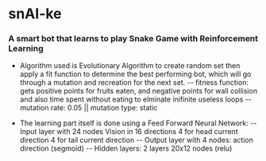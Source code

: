 # snAI-ke
### A smart bot that learns to play Snake Game with Reinforcement Learning

- Algorithm used is Evolutionary Algorithm to create random set then apply a fit function to determine the best performing bot, which will go through a mutation and recreation for the next set.
-- fitness function: gets positive points for fruits eaten, and negative points for wall collision and also time spent without eating to elminate inifinite useless loops
-- mutation rate: 0.05 || mutation type: static

- The learning part itself is done using a Feed Forward Neural Network:
-- Input layer with 24 nodes
Vision in 16 directions
4 for head current direction
4 for tail current direction
-- Output layer with 4 nodes: action direction (segmoid)
-- Hidden layers: 2 layers 20x12 nodes (relu)

